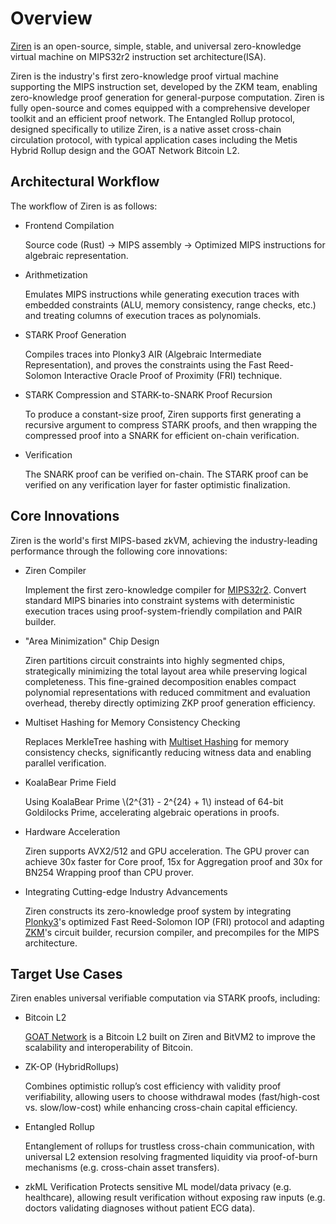 # Overview

[Ziren](https://github.com/ProjectZKM/Ziren) is an open-source, simple, stable, and universal zero-knowledge virtual machine on MIPS32r2 instruction set architecture(ISA).


Ziren is the industry's first zero-knowledge proof virtual machine supporting the MIPS instruction set, developed by the ZKM team, enabling zero-knowledge proof generation for general-purpose computation. Ziren is fully open-source and comes equipped with a comprehensive developer toolkit and an efficient proof network. The Entangled Rollup protocol, designed specifically to utilize Ziren, is a native asset cross-chain circulation protocol, with typical application cases including the Metis Hybrid Rollup design and the GOAT Network Bitcoin L2.

## Architectural Workflow

The workflow of Ziren is as follows:
- Frontend Compilation
  
  Source code (Rust) → MIPS assembly → Optimized MIPS instructions for algebraic representation.
- Arithmetization

  Emulates MIPS instructions while generating execution traces with embedded constraints (ALU, memory consistency, range checks, etc.) and treating columns of execution traces as polynomials.
- STARK Proof Generation

  Compiles traces into Plonky3 AIR (Algebraic Intermediate Representation), and proves the constraints using the Fast Reed-Solomon Interactive Oracle Proof of Proximity (FRI) technique.
- STARK Compression and STARK-to-SNARK Proof Recursion
  
  To produce a constant-size proof, Ziren supports first generating a recursive argument to compress STARK proofs, and then wrapping the compressed proof into a SNARK for efficient on-chain verification.
- Verification
  
  The SNARK proof can be verified on-chain. The STARK proof can be verified on any verification layer for faster optimistic finalization.

## Core Innovations


Ziren is the world's first MIPS-based zkVM, achieving the industry-leading performance through the following core innovations:

- Ziren Compiler
   
  Implement the first zero-knowledge compiler for [MIPS32r2](/mips-vm/mips-vm.md). Convert standard MIPS binaries into constraint systems with deterministic execution traces using proof-system-friendly compilation and PAIR builder.

- "Area Minimization" Chip Design

  Ziren partitions circuit constraints into highly segmented chips, strategically minimizing the total layout area while preserving logical completeness. This fine-grained decomposition enables compact polynomial representations with reduced commitment and evaluation overhead, thereby directly optimizing ZKP proof generation efficiency.

- Multiset Hashing for Memory Consistency Checking

  Replaces MerkleTree hashing with [Multiset Hashing](/design/memory-checking.md) for memory consistency checks, significantly reducing witness data and enabling parallel verification.
 
- KoalaBear Prime Field

  Using KoalaBear Prime \\(2^{31} - 2^{24} + 1\\) instead of 64-bit Goldilocks Prime, accelerating algebraic operations in proofs.

- Hardware Acceleration

  Ziren supports AVX2/512 and GPU acceleration. The GPU prover can achieve 30x faster for Core proof, 15x for Aggregation proof and 30x for BN254 Wrapping proof than CPU prover. 
 
- Integrating Cutting-edge Industry Advancements

  Ziren constructs its zero-knowledge proof system by integrating [Plonky3](https://github.com/Plonky3/Plonky3)'s optimized Fast Reed-Solomon IOP (FRI) protocol and adapting [ZKM](https://github.com/succinctlabs/sp1)'s circuit builder, recursion compiler, and precompiles for the MIPS architecture.

## Target Use Cases
Ziren enables universal verifiable computation via STARK proofs, including:
- Bitcoin L2
 
  [GOAT Network](https://www.goat.network/) is a Bitcoin L2 built on Ziren and BitVM2 to improve the scalability and interoperability of Bitcoin. 
  
- ZK-OP (HybridRollups) 
  
  Combines optimistic rollup’s cost efficiency with validity proof verifiability, allowing users to choose withdrawal modes (fast/high-cost vs. slow/low-cost) while enhancing cross-chain capital efficiency. 
- Entangled Rollup

  Entanglement of rollups for trustless cross-chain communication, with universal L2 extension resolving fragmented liquidity via proof-of-burn mechanisms (e.g. cross-chain asset transfers).
 
- zkML Verification
  Protects sensitive ML model/data privacy (e.g. healthcare), allowing result verification without exposing raw inputs (e.g. doctors validating diagnoses without patient ECG data).